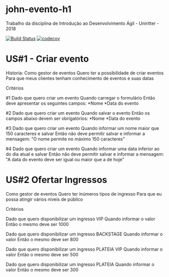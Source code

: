 # john-evento-h1
Trabalho da disciplina de Introdução ao Desenvolvimento Ágil - Uniritter - 2018

[![Build Status](https://travis-ci.org/mfgonzalez/johnEvento.svg?branch=master)](https://travis-ci.org/mfgonzalez/johnEvento)
[![codecov](https://codecov.io/gh/mfgonzalez/johnEvento/branch/master/graph/badge.svg)](https://codecov.io/gh/mfgonzalez/johnEvento)

# US#1 - Criar evento

Historia:
Como gestor de eventos
Quero ter a possibilidade de criar eventos
Para que meus clientes tenham conhecimento de eventos e suas datas

Critérios

#1
Dado que quero criar um evento
Quando  carregar o formulário
Então deve apresentar os seguintes campos:
*Nome
*Data do evento


#2
Dado que quero criar um evento
Quando salvar o evento
Então os campos abaixo devem ser obrigatórios:
*Nome
*Data do evento

#3
Dado que quero criar um evento
Quando informar um nome maior que 150 caracteres e salvar
Então não deve permitir salvar e informar a mensagem:
"O nome permite no máximo 150 caracteres"

#4
Dado que quero criar um evento
Quando informar uma data inferior ao do dia atual e salvar
Então não deve permitir salvar e informar a mensagem:
"A data do evento deve ser igual ou maior que a de hoje"



# US#2 Ofertar Ingressos

Como gestor de eventos
Quero ter inúmeros tipos de ingresso
Para que eu possa atingir vários níveis de público

Critérios

Dado que quero disponibilizar um ingresso VIP
Quando informar o valor
Então o mesmo deve ser 1000

Dado que quero disponibilizar um ingresso BACKSTAGE
Quando informar o valor
Então o mesmo deve ser 800

Dado que quero disponibilizar um ingresso PLATEIA VIP
Quando informar o valor
Então o mesmo deve ser 500

Dado que quero disponibilizar um ingresso PLATEIA
Quando informar o valor
Então o mesmo deve ser 300



